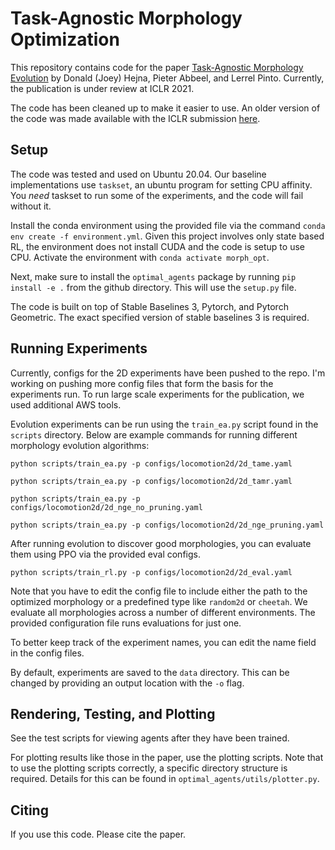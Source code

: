 # Task-Agnostic Morphology Optimization

This repository contains code for the paper [Task-Agnostic Morphology Evolution](https://openreview.net/pdf?id=CGQ6ENUMX6) by Donald (Joey) Hejna, Pieter Abbeel, and Lerrel Pinto. Currently, the publication is under review at ICLR 2021.

The code has been cleaned up to make it easier to use. An older version of the code was made available with the ICLR submission [here](https://openreview.net/attachment?id=CGQ6ENUMX6&name=supplementary_material). 

## Setup
The code was tested and used on Ubuntu 20.04. Our baseline implementations use `taskset`, an ubuntu program for setting CPU affinity. You *need* taskset to run some of the experiments, and the code will fail without it.

Install the conda environment using the provided file via the command `conda env create -f environment.yml`. Given this project involves only state based RL, the environment does not install CUDA and the code is setup to use CPU. Activate the environment with `conda activate morph_opt`.

Next, make sure to install the `optimal_agents` package by running `pip install -e .` from the github directory. This will use the `setup.py` file.

The code is built on top of Stable Baselines 3, Pytorch, and Pytorch Geometric. The exact specified version of stable baselines 3 is required. 

## Running Experiments
Currently, configs for the 2D experiments have been pushed to the repo. I'm working on pushing more config files that form the basis for the experiments run. To run large scale experiments for the publication, we used additional AWS tools. 

Evolution experiments can be run using the `train_ea.py` script found in the `scripts` directory. Below are example commands for running different morphology evolution algorithms:

```
python scripts/train_ea.py -p configs/locomotion2d/2d_tame.yaml

python scripts/train_ea.py -p configs/locomotion2d/2d_tamr.yaml

python scripts/train_ea.py -p configs/locomotion2d/2d_nge_no_pruning.yaml

python scripts/train_ea.py -p configs/locomotion2d/2d_nge_pruning.yaml
```

After running evolution to discover good morphologies, you can evaluate them using PPO via the provided eval configs.
```
python scripts/train_rl.py -p configs/locomotion2d/2d_eval.yaml
```
Note that you have to edit the config file to include either the path to the optimized morphology or a predefined type like `random2d` or `cheetah`. We evaluate all morphologies across a number of different environments. The provided configuration file runs evaluations for just one.

To better keep track of the experiment names, you can edit the name field in the config files.

By default, experiments are saved to the `data` directory. This can be changed by providing an output location with the `-o` flag.

## Rendering, Testing, and Plotting
See the test scripts for viewing agents after they have been trained.

For plotting results like those in the paper, use the plotting scripts. Note that to use the plotting scripts correctly, a specific directory structure is required. Details for this can be found in `optimal_agents/utils/plotter.py`.

## Citing

If you use this code. Please cite the paper.